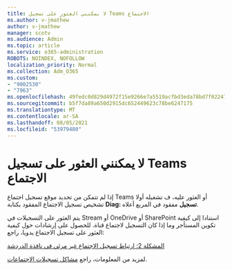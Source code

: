 ```yaml
---
title: لا يمكنني العثور على تسجيل Teams الاجتماع
ms.author: v-jmathew
author: v-jmathew
manager: scotv
ms.audience: Admin
ms.topic: article
ms.service: o365-administration
ROBOTS: NOINDEX, NOFOLLOW
localization_priority: Normal
ms.collection: Adm_O365
ms.custom:
- "9002530"
- "7963"
ms.openlocfilehash: 49fedc0d829d4972f15e9266e7a5519acfbd3eda78bd7f022477060523b9afd3
ms.sourcegitcommit: b5f7da89a650d2915dc652449623c78be6247175
ms.translationtype: MT
ms.contentlocale: ar-SA
ms.lasthandoff: 08/05/2021
ms.locfileid: "53979480"
---
```

# <a name="cant-find-the-teams-meeting-recording"></a>لا يمكنني العثور على تسجيل Teams الاجتماع

إذا لم تتمكن من تحديد موقع تسجيل اجتماع Teams أو العثور عليه، ف تشغيله أولا تشخيص تسجيل الاجتماع المفقود بكتابة **Diag: تسجيل** مفقود في المربع أعلاه. 

يتم العثور على التسجيلات في Stream أو OneDrive أو SharePoint استنادا إلى كيفية تكوين المستأجر وما إذا كان التسجيل لاجتماع قناة. للحصول على إرشادات حول كيفية العثور على تسجيل الاجتماع يدويا، راجع: 

[المشكلة 2: ارتباط تسجيل الاجتماع غير مرئي في نافذة الدردشة](/microsoftteams/troubleshoot/meetings/troubleshoot-meeting-recording-issues#issue-2-the-meeting-recording-link-isnt-visible-in-a-chat-window)

لمزيد من المعلومات، راجع [مشاكل تسجيلات الاجتماعات](/microsoftteams/troubleshoot/meetings/troubleshoot-meeting-recording-issues).
